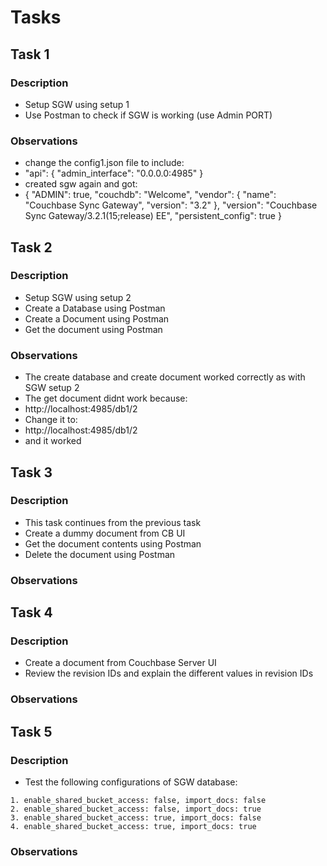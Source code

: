 # Tasks

## Task 1

### Description

- Setup SGW using setup 1
- Use Postman to check if SGW is working (use Admin PORT)

### Observations
- change the config1.json file to include:
- "api": {
    "admin_interface": "0.0.0.0:4985"
  }
- created sgw again and got:
- {
    "ADMIN": true,
    "couchdb": "Welcome",
    "vendor": {
        "name": "Couchbase Sync Gateway",
        "version": "3.2"
    },
    "version": "Couchbase Sync Gateway/3.2.1(15;release) EE",
    "persistent_config": true
}

## Task 2

### Description

- Setup SGW using setup 2
- Create a Database using Postman
- Create a Document using Postman
- Get the document using Postman

### Observations
- The create database and create document worked correctly as with SGW setup 2
- The get document didnt work because:
- http://localhost:4985/db1/2
- Change it to:
- http://localhost:4985/db1/2
- and it worked

## Task 3

### Description

- This task continues from the previous task
- Create a dummy document from CB UI
- Get the document contents using Postman
- Delete the document using Postman

### Observations

## Task 4

### Description

- Create a document from Couchbase Server UI
- Review the revision IDs and explain the different values in revision IDs

### Observations

## Task 5

### Description

- Test the following configurations of SGW database:

```
1. enable_shared_bucket_access: false, import_docs: false
2. enable_shared_bucket_access: false, import_docs: true
3. enable_shared_bucket_access: true, import_docs: false
4. enable_shared_bucket_access: true, import_docs: true
```

### Observations
